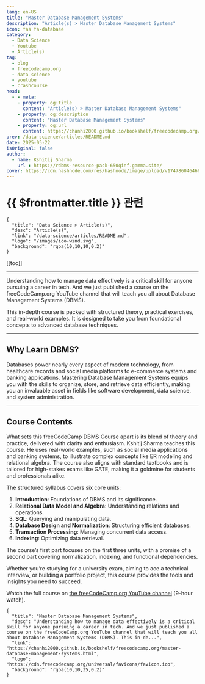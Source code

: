 ```yaml
---
lang: en-US
title: "Master Database Management Systems"
description: "Article(s) > Master Database Management Systems"
icon: fas fa-database
category:
  - Data Science
  - Youtube
  - Article(s)
tag:
  - blog
  - freecodecamp.org
  - data-science
  - youtube
  - crashcourse
head:
  - - meta:
    - property: og:title
      content: "Article(s) > Master Database Management Systems"
    - property: og:description
      content: "Master Database Management Systems"
    - property: og:url
      content: https://chanhi2000.github.io/bookshelf/freecodecamp.org/master-database-management-systems.html
prev: /data-science/articles/README.md
date: 2025-05-22
isOriginal: false
author:
  - name: Kshitij Sharma
    url : https://rdbms-resource-pack-650qinf.gamma.site/
cover: https://cdn.hashnode.com/res/hashnode/image/upload/v1747860464669/5108d573-7180-45da-83d5-0144ce3e26ea.png
---
```


# {{ $frontmatter.title }} 관련

```component VPCard
{
  "title": "Data Science > Article(s)",
  "desc": "Article(s)",
  "link": "/data-science/articles/README.md",
  "logo": "/images/ico-wind.svg",
  "background": "rgba(10,10,10,0.2)"
}
```

[[toc]]

---

<SiteInfo
  name="Master Database Management Systems"
  desc="Understanding how to manage data effectively is a critical skill for anyone pursuing a career in tech. And we just published a course on the freeCodeCamp.org YouTube channel that will teach you all about Database Management Systems (DBMS). This in-de..."
  url="https://freecodecamp.org/news/master-database-management-systems"
  logo="https://cdn.freecodecamp.org/universal/favicons/favicon.ico"
  preview="https://cdn.hashnode.com/res/hashnode/image/upload/v1747860464669/5108d573-7180-45da-83d5-0144ce3e26ea.png"/>

Understanding how to manage data effectively is a critical skill for anyone pursuing a career in tech. And we just published a course on the freeCodeCamp.org YouTube channel that will teach you all about Database Management Systems (DBMS).

This in-depth course is packed with structured theory, practical exercises, and real-world examples. It is designed to take you from foundational concepts to advanced database techniques.

---

## Why Learn DBMS?

Databases power nearly every aspect of modern technology, from healthcare records and social media platforms to e-commerce systems and banking applications. Mastering Database Management Systems equips you with the skills to organize, store, and retrieve data efficiently, making you an invaluable asset in fields like software development, data science, and system administration.

---

## Course Contents

What sets this freeCodeCamp DBMS Course apart is its blend of theory and practice, delivered with clarity and enthusiasm. Kshitij Sharma teaches this course. He uses real-world examples, such as social media applications and banking systems, to illustrate complex concepts like ER modeling and relational algebra. The course also aligns with standard textbooks and is tailored for high-stakes exams like GATE, making it a goldmine for students and professionals alike.

The structured syllabus covers six core units:

1. **Introduction**: Foundations of DBMS and its significance.
2. **Relational Data Model and Algebra**: Understanding relations and operations.
3. **SQL**: Querying and manipulating data.
4. **Database Design and Normalization**: Structuring efficient databases.
5. **Transaction Processing**: Managing concurrent data access.
6. **Indexing**: Optimizing data retrieval.

The course’s first part focuses on the first three units, with a promise of a second part covering normalization, indexing, and functional dependencies.

Whether you’re studying for a university exam, aiming to ace a technical interview, or building a portfolio project, this course provides the tools and insights you need to succeed.

Watch the full course on [<FontIcon icon="fa-brands fa-youtube"/>the freeCodeCamp.org YouTube channel](https://youtu.be/NdeeSEknp58) (9-hour watch).

<VidStack src="youtube/NdeeSEknp58" />

<!-- TODO: add ARTICLE CARD -->
```component VPCard
{
  "title": "Master Database Management Systems",
  "desc": "Understanding how to manage data effectively is a critical skill for anyone pursuing a career in tech. And we just published a course on the freeCodeCamp.org YouTube channel that will teach you all about Database Management Systems (DBMS). This in-de...",
  "link": "https://chanhi2000.github.io/bookshelf/freecodecamp.org/master-database-management-systems.html",
  "logo": "https://cdn.freecodecamp.org/universal/favicons/favicon.ico",
  "background": "rgba(10,10,35,0.2)"
}
```
